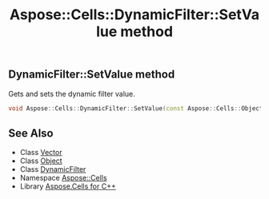 ﻿---
title: Aspose::Cells::DynamicFilter::SetValue method
linktitle: SetValue
second_title: Aspose.Cells for C++ API Reference
description: 'Aspose::Cells::DynamicFilter::SetValue method. Gets and sets the dynamic filter value in C++.'
type: docs
weight: 1000
url: /cpp/aspose.cells/dynamicfilter/setvalue/
---
## DynamicFilter::SetValue method


Gets and sets the dynamic filter value.

```cpp
void Aspose::Cells::DynamicFilter::SetValue(const Aspose::Cells::Object &value)
```

## See Also

* Class [Vector](../../vector/)
* Class [Object](../../object/)
* Class [DynamicFilter](../)
* Namespace [Aspose::Cells](../../)
* Library [Aspose.Cells for C++](../../../)
